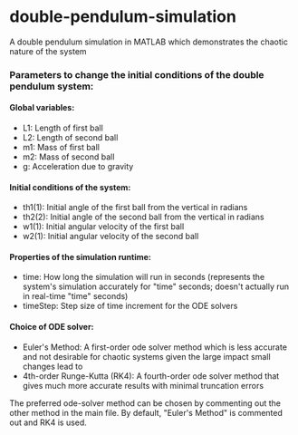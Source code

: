 # double-pendulum-simulation
A double pendulum simulation in MATLAB which demonstrates the chaotic nature of the system


### Parameters to change the initial conditions of the double pendulum system:

#### Global variables: 
- L1: Length of first ball
- L2: Length of second ball
- m1: Mass of first ball
- m2: Mass of second ball
- g: Acceleration due to gravity
  

#### Initial conditions of the system:
- th1(1): Initial angle of the first ball from the vertical in radians
- th2(2): Initial angle of the second ball from the vertical in radians
- w1(1): Initial angular velocity of the first ball
- w2(1): Initial angular velocity of the second ball
  
  
#### Properties of the simulation runtime:
- time: How long the simulation will run in seconds (represents the system's simulation accurately for "time" seconds; doesn't actually run in real-time "time" seconds)
- timeStep: Step size of time increment for the ODE solvers
  

#### Choice of ODE solver:
- Euler's Method: A first-order ode solver method which is less accurate and not desirable for chaotic systems given the large impact small changes lead to
- 4th-order Runge-Kutta (RK4): A fourth-order ode solver method that gives much more accurate results with minimal truncation errors

The preferred ode-solver method can be chosen by commenting out the other method in the main file. By default, "Euler's Method" is commented out and RK4 is used.
  
